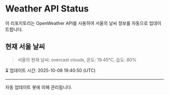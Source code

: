
# Weather API Status

이 리포지토리는 OpenWeather API를 사용하여 서울의 날씨 정보를 자동으로 업데이트합니다.

## 현재 서울 날씨
> 서울의 현재 날씨: overcast clouds, 온도: 19.45°C, 습도: 80%

⏳ 업데이트 시간: 2025-10-08 19:40:50 (UTC)

---
자동 업데이트 봇에 의해 관리됩니다.
